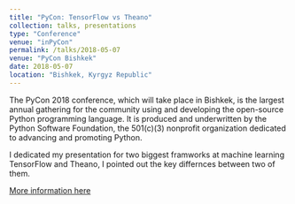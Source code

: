 ```yaml
---
title: "PyCon: TensorFlow vs Theano"
collection: talks, presentations
type: "Conference"
venue: "inPyCon"
permalink: /talks/2018-05-07
venue: "PyCon Bishkek"
date: 2018-05-07
location: "Bishkek, Kyrgyz Republic"
---
```


The PyCon 2018 conference, which will take place in Bishkek, is the largest annual gathering for the community using and developing the open-source Python programming language. It is produced and underwritten by the Python Software Foundation, the 501(c)(3) nonprofit organization dedicated to advancing and promoting Python. 

I dedicated my presentation for two biggest framworks at machine learning TensorFlow and Theano, I pointed out the key differnces between two of them.

[More information here](https://us.pycon.org/2020/about/)

